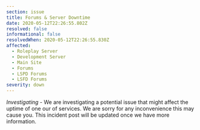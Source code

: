 ```yaml
---
section: issue
title: Forums & Server Downtime
date: 2020-05-12T22:26:55.802Z
resolved: false
informational: false
resolvedWhen: 2020-05-12T22:26:55.830Z
affected:
  - Roleplay Server
  - Development Server
  - Main Site
  - Forums
  - LSPD Forums
  - LSFD Forums
severity: down
---
```

*Investigating* - We are investigating a potential issue that might affect the uptime of one our of services. We are sorry for any inconvenience this may cause you. This incident post will be updated once we have more information.